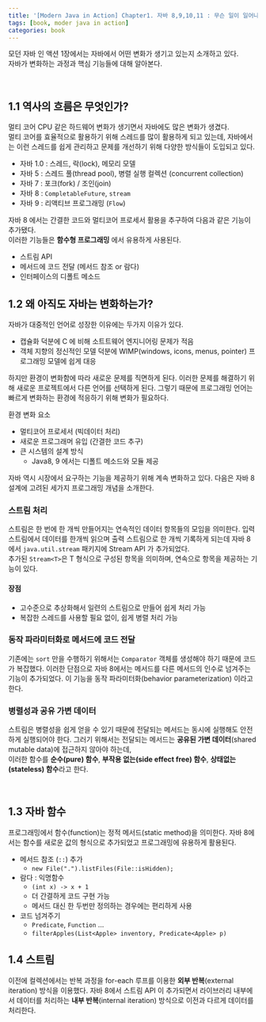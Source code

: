 ```yaml
---
title: '[Modern Java in Action] Chapter1. 자바 8,9,10,11 : 무슨 일이 일어나고 있는가'
tags: [book, moder java in action]
categories: book
---
```


모던 자바 인 액션 1장에서는 자바에서 어떤 변화가 생기고 있는지 소개하고 있다.   
자바가 변화하는 과정과 핵심 기능들에 대해 알아본다.

<!--more-->

<br/>

## 1.1 역사의 흐름은 무엇인가?

멀티 코어 CPU 같은 하드웨어 변화가 생기면서 자바에도 많은 변화가 생겼다.  
멀티 코어를 효율적으로 활용하기 위해 스레드를 많이 활용하게 되고 있는데, 
자바에서는 이런 스레드를 쉽게 관리하고 문제를 개선하기 위해 다양한 방식들이 도입되고 있다. 

- 자바 1.0 : 스레드, 락(lock), 메모리 모델
- 자바 5 : 스레드 풀(thread pool), 병렬 실행 컬렉션 (concurrent collection)
- 자바 7 : 포크(fork) / 조인(join)
- 자바 8 : `CompletableFuture`, `stream`
- 자바 9 : 리액티브 프로그래밍 (`Flow`)

자바 8 에서는 간결한 코드와 멀티코어 프로세서 활용을 추구하여 다음과 같은 기능이 추가됐다.  
이러한 기능들은 **함수형 프로그래밍** 에서 유용하게 사용된다.  

- 스트림 API
- 메서드에 코드 전달 (메서드 참조 or 람다)
- 인터페이스의 디폴트 메소드

## 1.2 왜 아직도 자바는 변화하는가?

자바가 대중적인 언어로 성장한 이유에는 두가지 이유가 있다.
- 캡슐화 덕분에 C 에 비해 소트트웨어 엔지니어링 문제가 적음
- 객체 지향의 정신적인 모델 덕분에 WIMP(windows, icons, menus, pointer) 프로그래밍 모델에 쉽게 대응

하지만 환경이 변화함에 따라 새로운 문제를 직면하게 된다.
이러한 문제를 해결하기 위해 새로운 프로젝트에서 다른 언어를 선택하게 된다. 
그렇기 때문에 프로그래밍 언어는 빠르게 변화하는 환경에 적응하기 위해 변화가 필요하다.

환경 변화 요소
- 멀티코어 프로세서 (빅데이터 처리) 
- 새로운 프로그래머 유입 (간결한 코드 추구)
- 큰 시스템의 설계 방식
  - Java8, 9 에서는 디폴트 메소드와 모듈 제공

자바 역시 시장에서 요구하는 기능을 제공하기 위해 계속 변화하고 있다.
다음은 자바 8 설계에 고려된 세가지 프로그래밍 개념을 소개한다. 

### 스트림 처리

스트림은 한 번에 한 개씩 만들어지는 연속적인 데이터 항목들의 모임을 의미한다. 
입력 스트림에서 데이터를 한개씩 읽으며 출력 스트림으로 한 개씩 기록하게 되는데 
자바 8 에서 `java.util.stream` 패키지에 Stream API 가 추가되었다.  
추가된 `Stream<T>`은 T 형식으로 구성된 항목을 의미하며, 연속으로 항목을 제공하는 기능이 있다.

#### 장점 
- 고수준으로 추상화해서 일련의 스트림으로 만들어 쉽게 처리 가능
- 복잡한 스레드를 사용할 필요 없이, 쉽게 병렬 처리 가능 

### 동작 파라미터화로 메서드에 코드 전달

기존에는 `sort` 만을 수행하기 위해서는 `Comparator` 객체를 생성해야 하기 때문에 코드가 복잡했다. 
이러한 단점으로 자바 8에서는 메서드를 다른 메서드의 인수로 넘겨주는 기능이 추가되었다.
이 기능을 동작 파라미터화(behavior parameterization) 이라고 한다. 

### 병렬성과 공유 가변 데이터

스트림은 병렬성을 쉽게 얻을 수 있기 때문에 전달되는 메서드는 동시에 실행해도 안전하게 실행되어야 한다. 
그러기 위해서는 전달되는 메서드는 **공유된 가변 데이터**(shared mutable data)에 접근하지 않아야 하는데,   
이러한 함수를 **순수(pure) 함수**, **부작용 없는(side effect free) 함수**, **상태없는(stateless) 함수**라고 한다.

<br/>

## 1.3 자바 함수

프로그래밍에서 함수(function)는 정적 메서드(static method)을 의미한다.
자바 8에서는 함수를 새로운 값의 형식으로 추가되었고 프로그래밍에 유용하게 활용된다. 

- 메서드 참조 (`::`) 추가
  - `new File(".").listFiles(File::isHidden);`
- 람다 : 익명함수
  - `(int x) -> x + 1`
  - 더 간결하게 코드 구현 가능
  - 메서드 대신 한 두번만 정의하는 경우에는 편리하게 사용
- 코드 넘겨주기 
  - `Predicate`, `Function` ...
  - `filterApples(List<Apple> inventory, Predicate<Apple> p)`

## 1.4 스트림

이전에 컬렉션에서는 반복 과정을 for-each 루프를 이용한 **외부 반복**(external iteration) 방식을 이용했다. 
자바 8에서 스트림 API 이 추가되면서 라이브러리 내부에서 데이터를 처리하는 **내부 반복**(internal iteration) 방식으로 이전과 다르게 데이터를 처리한다. 



<br/>

